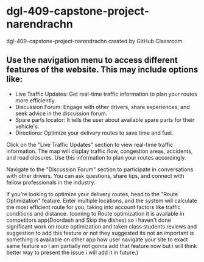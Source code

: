# dgl-409-capstone-project-narendrachn
dgl-409-capstone-project-narendrachn created by GitHub Classroom

## Use the navigation menu to access different features of the website. This may include options like:

-  Live Traffic Updates: Get real-time traffic information to plan your routes more efficiently.
-  Discussion Forum: Engage with other drivers, share experiences, and seek advice in the discussion forum.
-  Spare parts locator: It tells the  user about available spare parts for their vehicle's.
-  Directions: Optimize your delivery routes to save time and fuel.

 Click on the "Live Traffic Updates" section to view real-time traffic information. The map will display traffic flow, congestion areas, accidents, and road closures. Use this information to plan your routes accordingly.

Navigate to the "Discussion Forum" section to participate in conversations with other drivers. You can ask questions, share tips, and connect with fellow professionals in the industry.

If you're looking to optimize your delivery routes, head to the "Route Optimization" feature. Enter multiple locations, and the system will calculate the most efficient route for you, taking into account factors like traffic conditions and distance.
(coming to Route optimization it is available in competitors app(Doordash and Skip the dishes) so i haven't done significant work on route optimization and taken class students reviews and suggestion to add this feature or not they suggested its not an important is something is available on other app how user navigate your site to exact same feature so I am partially not gonna add that feature now but i will think better way to present the issue i will add it in future.)

